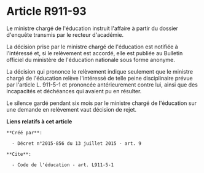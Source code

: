 # Article R911-93

Le ministre chargé de l'éducation instruit l'affaire à partir du dossier d'enquête transmis par le recteur d'académie. 

La décision prise par le ministre chargé de l'éducation est notifiée à l'intéressé et, si le relèvement est accordé, elle est
publiée au Bulletin officiel du ministère de l'éducation nationale sous forme anonyme. 

La décision qui prononce le relèvement indique seulement que le ministre chargé de l'éducation relève l'intéressé de telle
peine disciplinaire prévue par l'article L. 911-5-1 et prononcée antérieurement contre lui, ainsi que des incapacités et
déchéances qui avaient pu en résulter. 

Le silence gardé pendant six mois par le ministre chargé de l'éducation sur une demande en relèvement vaut décision de rejet.

**Liens relatifs à cet article**

	**Créé par**:

	  - Décret n°2015-856 du 13 juillet 2015 - art. 9

	**Cite**:

	  - Code de l'éducation - art. L911-5-1
